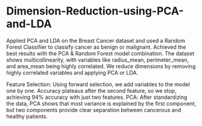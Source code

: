 # Dimension-Reduction-using-PCA-and-LDA
Applied PCA and LDA on the Breast Cancer dataset and used a Random Forest Classifier to classify cancer as benign or malignant. Achieved the best results with the PCA & Random Forest model combination.
The dataset shows multicollinearity, with variables like radius_mean, perimeter_mean, and area_mean being highly correlated. We reduce dimensions by removing highly correlated variables and applying PCA or LDA.

Feature Selection: Using forward selection, we add variables to the model one by one. Accuracy plateaus after the second feature, so we stop, achieving 94% accuracy with just two features.
PCA: After standardizing the data, PCA shows that most variance is explained by the first component, but two components provide clear separation between cancerous and healthy patients.
